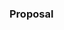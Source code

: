 <!-- This template is a great use for issues that are feature::additions or technical tasks for larger issues.-->

### Proposal 

<!-- Use this section to explain the feature and how it will work. It can be helpful to add technical details, design proposals, and links to related epics or issues. -->

<!-- Consider adding related issues and epics to this issue. You can also reference the Feature Proposal Template (https://gitlab.com/gitlab-org/gitlab/-/blob/master/.gitlab/issue_templates/Feature%20proposal.md) for additional details to consider adding to this issue. Additionally, as a data oriented organization, when your feature exits planning breakdown, consider adding the `What does success look like, and how can we measure that?` section.

/label ~"group::" ~"section::"  ~"Category::" ~"GitLab Core"/~"GitLab Starter"/~"GitLab Premium"/~"GitLab Ultimate" 

-->
